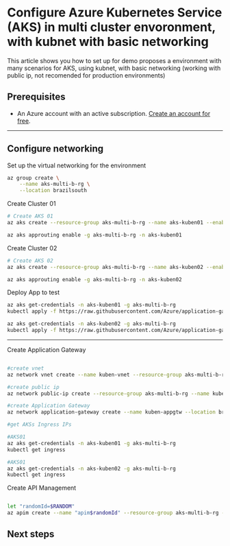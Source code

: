 

# Configure Azure Kubernetes Service (AKS) in multi cluster envoronment, with kubnet with basic networking

This article shows you how to set up for demo proposes a environment with many scenarios for AKS, using kubnet, with basic networking (working with public ip, not recomended for production environments)


## Prerequisites

- An Azure account with an active subscription. [Create an account for free](https://azure.microsoft.com/free/?WT.mc_id=A261C142F).

---

## Configure networking

Set up the virtual networking for the environment

```bash
az group create \
    --name aks-multi-b-rg \
    --location brazilsouth
```
Create Cluster 01

```bash
# Create AKS 01
az aks create --resource-group aks-multi-b-rg --name aks-kuben01 --enable-managed-identity --node-count 1 --generate-ssh-keys

az aks approuting enable -g aks-multi-b-rg -n aks-kuben01

```
Create Cluster 02

```bash
# Create AKS 02
az aks create --resource-group aks-multi-b-rg --name aks-kuben02 --enable-managed-identity --node-count 1 --generate-ssh-keys

az aks approuting enable -g aks-multi-b-rg -n aks-kuben02

```




Deploy App to test

```bash
az aks get-credentials -n aks-kuben01 -g aks-multi-b-rg
kubectl apply -f https://raw.githubusercontent.com/Azure/application-gateway-kubernetes-ingress/master/docs/examples/aspnetapp.yaml

az aks get-credentials -n aks-kuben02 -g aks-multi-b-rg
kubectl apply -f https://raw.githubusercontent.com/Azure/application-gateway-kubernetes-ingress/master/docs/examples/aspnetapp.yaml

```
---


Create Application Gateway

```bash

#create vnet
az network vnet create --name kuben-vnet --resource-group aks-multi-b-rg --location brazilsouth --address-prefix 10.22.0.0/16 --subnet-name appgtwsubnet --subnet-prefix 10.22.0.0/24

#create public ip
az network public-ip create --resource-group aks-multi-b-rg --name kubenappgtw-pip --allocation-method Static --sku Standard

#create Application Gateway
az network application-gateway create --name kuben-appgtw --location brazilsouth --resource-group aks-multi-b-rg --capacity 2 --sku Standard_v2 --public-ip-address kubenappgtw-pip --vnet-name kuben-vnet --subnet appgtwsubnet --priority 100

#get AKSs Ingress IPs

#AKS01
az aks get-credentials -n aks-kuben01 -g aks-multi-b-rg
kubectl get ingress

#AKS01
az aks get-credentials -n aks-kuben02 -g aks-multi-b-rg
kubectl get ingress

```

Create API Management

```bash

let "randomId=$RANDOM"
az apim create --name "apim$randomId" --resource-group aks-multi-b-rg --publisher-name Contoso --publisher-email admin@contoso.com --no-wait

```
## Next steps



